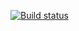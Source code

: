 [![Build status](https://ci.appveyor.com/api/projects/status/4wqjh17hs5u5hkcv?svg=true)](https://ci.appveyor.com/project/DimaLaps/automatedhome4-1)